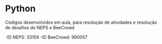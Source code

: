 # Python
Códigos desenvolvidos em aula, para resolução de atividades e resolução de desafios do NEPS e BeeCrowd

-ID NEPS: 33159
-ID BeeCrowd: 990057
